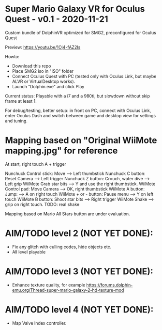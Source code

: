 # Super Mario Galaxy VR for Oculus Quest - v0.1 - 2020-11-21

Custom bundle of DolphinVR optimized for SMG2, preconfigured for Oculus Quest

Preview: https://youtu.be/1Oj4-fAZ2Is

Howto:
- Download this repo
- Place SMG2 iso in "ISO" folder
- Connect Oculus Quest with PC (tested only with Oculus Link, but maybe ALVR or VirtualDesktop works).
- Launch "Dolphin.exe" and click Play

Current status: Playable with a i7 and a 980ti, but slowdown without skip frame at least 1.

For debug/testing, better setup: in front on PC, connect with Oculus Link, enter Oculus Dash and switch between game and desktop view for settings and tuning.

# Mapping based on "Original WiiMote mapping.jpg" for reference

  At start, right touch A + trigger

  Nunchuck Control stick: Move --> Left thumbstick
  Nunchuck C button: Reset Camera --> Left trigger
  Nunchuck Z button: Crouch, water dive --> Left grip
  WiiMote Grab star bits --> Y and use the right thumbstick.
  WiiMote Control pad: Move Camera --> OK, right thumbstick
  WiiMote A button: Jump: --> A on right touch
  WiiMote + or - button: Pause menu --> Y on left touch
  WiiMote B button: Shoot star bits --> Right trigger
  WiiMote Shake --> grip on right touch. TODO: real shake
  
Mapping based on Mario All Stars button are under evaluation.  

# AIM/TODO level 2 (NOT YET DONE):

- Fix any glitch with culling codes, hide objects etc.
- All level playable

# AIM/TODO level 3 (NOT YET DONE):

- Enhance texture quality, for example https://forums.dolphin-emu.org/Thread-super-mario-galaxy-2-hd-texture-mod

# AIM/TODO level 4 (NOT YET DONE):

- Map Valve Index controller.





